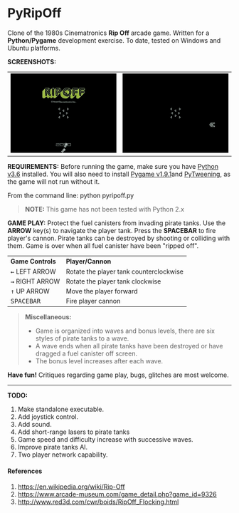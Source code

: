 **PyRipOff**
===================
Clone of the 1980s Cinematronics **Rip Off** arcade game. Written for a **Python/Pygame** development exercise. To date, tested on Windows and Ubuntu platforms.

**SCREENSHOTS:**
<table>
 <tr>
  <td><img src="./screenshots/StartupScreen.gif" alt="StartupScreen" /></td>
  <td><img src="./screenshots/GamePlay.gif" alt="GamePlay" /></td>
 </tr>
</table>

**REQUIREMENTS:**
Before running the game, make sure you have [Python v3.6](http://www.python.org/download/) installed. You will also need to install [Pygame v1.9.1](http://www.pygame.org/download.shtml)and [PyTweening](https://pypi.org/project/PyTweening/), as the game will not run without it.

From the command line: python pyripoff.py

> **NOTE:** This game has not been tested with Python 2.x


**GAME PLAY:**
Protect the fuel canisters from invading pirate tanks. Use the **ARROW** key(s) to navigate the player tank. Press the **SPACEBAR** to fire player's cannon. Pirate tanks can be destroyed by shooting or colliding with them. Game is over when all fuel canister have been "ripped off".

<table>
 <tr>
  <th align="left">Game Controls</th>
  <th align="left">Player/Cannon</th>
 </tr>
 <tr>
  <td><kbd>&larr;</kbd> LEFT ARROW</td>
  <td>Rotate the player tank counterclockwise</td>
 </tr>
  <tr>
  <td><kbd>&rarr;</kbd> RIGHT ARROW</td>
  <td>Rotate the player tank clockwise</td>
 </tr>
  <tr>
  <td><kbd>&uarr;</kbd> UP ARROW</td>
  <td>Move the player forward</td>
 </tr>
  <tr>
  <td><kbd>SPACEBAR</kbd></td>
  <td>Fire player cannon</td>
 </tr>
</table>

> **Miscellaneous:**
> 
> - Game is organized into waves and bonus levels, there are six styles of pirate tanks to a wave.
> - A wave ends when all pirate tanks have been destroyed or have dragged a fuel canister off screen.
> - The bonus level increases after each wave.

**Have fun!**
Critiques regarding game play, bugs, glitches are most welcome.

-----------------------------------------------------------------------------
**TODO:**
 
1. Make standalone executable.
1. Add joystick control.
1. Add sound.
1. Add short-range lasers to pirate tanks
1. Game speed and difficulty increase with successive waves.
1. Improve pirate tanks AI.
1. Two player network capability.

#### References
1. https://en.wikipedia.org/wiki/Rip-Off
1. https://www.arcade-museum.com/game_detail.php?game_id=9326
1. http://www.red3d.com/cwr/boids/RipOff_Flocking.html
